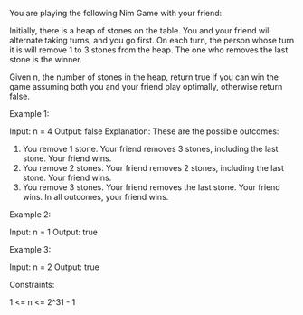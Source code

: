 You are playing the following Nim Game with your friend:


Initially, there is a heap of stones on the table.
You and your friend will alternate taking turns, and you go first.
On each turn, the person whose turn it is will remove 1 to 3 stones from the
heap.
The one who removes the last stone is the winner.


Given n, the number of stones in the heap, return true if you can win the
game assuming both you and your friend play optimally, otherwise return
false.


Example 1:


Input: n = 4
Output: false
Explanation: These are the possible outcomes:
1. You remove 1 stone. Your friend removes 3 stones, including the last
stone. Your friend wins.
2. You remove 2 stones. Your friend removes 2 stones, including the last
stone. Your friend wins.
3. You remove 3 stones. Your friend removes the last stone. Your friend wins.
In all outcomes, your friend wins.


Example 2:


Input: n = 1
Output: true


Example 3:


Input: n = 2
Output: true



Constraints:


1 <= n <= 2^31 - 1




